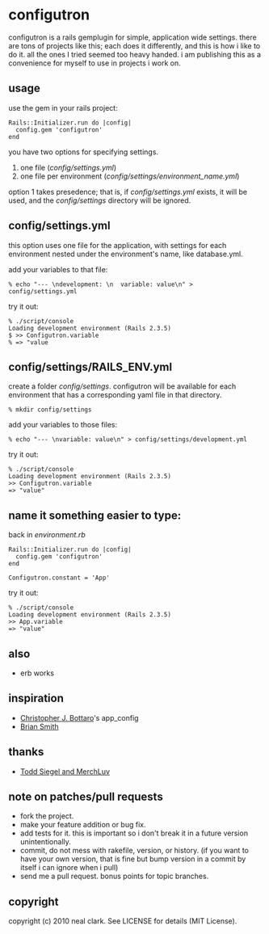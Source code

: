 configutron
===========

configutron is a rails gemplugin for simple, application wide settings. there are tons of projects like this; each does it differently, and this is how i like to do it. all the ones I tried seemed too heavy handed. i am publishing this as a convenience for myself to use in projects i work on.

usage
-----

use the gem in your rails project:

    Rails::Initializer.run do |config|
	  config.gem 'configutron'
	end

you have two options for specifying settings. 

1.  one file (_config/settings.yml_) 
2.  one file per environment (_config/settings/environment\_name.yml_)

option 1 takes presedence; that is, if _config/settings.yml_ exists, it will be used, and the _config/settings_ directory will be ignored.

config/settings.yml
-------------------
this option uses one file for the application, with settings for each 
environment nested under the environment's name, like database.yml.

add your variables to that file:

    % echo "--- \ndevelopment: \n  variable: value\n" > config/settings.yml

try it out:

    % ./script/console 
    Loading development environment (Rails 2.3.5)
    $ >> Configutron.variable
    % => "value

config/settings/RAILS\_ENV.yml
------------------------------

create a folder *config/settings*. configutron will be available for each environment 
that has a corresponding yaml file in that directory.

    % mkdir config/settings

add your variables to those files:

    % echo "--- \nvariable: value\n" > config/settings/development.yml

try it out:

    % ./script/console
    Loading development environment (Rails 2.3.5)
    >> Configutron.variable
    => "value"

name it something easier to type:
---------------------------------
back in _environment.rb_

    Rails::Initializer.run do |config|
      config.gem 'configutron'
    end
    
    Configutron.constant = 'App'

try it out:

    % ./script/console
    Loading development environment (Rails 2.3.5)
    >> App.variable
    => "value"

also
----
*   erb works

inspiration
-----------
*   [Christopher J. Bottaro](http://github.com/cjbottaro/app_config/)'s app_config
*   [Brian Smith](http://swig505.com)

thanks
------
*   [Todd Siegel and MerchLuv](http://merchluv.com)

note on patches/pull requests
-----------------------------
*   fork the project.
*   make your feature addition or bug fix.
*   add tests for it. this is important so i don't break it in a
    future version unintentionally.
*   commit, do not mess with rakefile, version, or history.
    (if you want to have your own version, that is fine but bump version in a commit by itself i can ignore when i pull)
*   send me a pull request. bonus points for topic branches.

copyright
---------
copyright (c) 2010 neal clark. See LICENSE for details (MIT License).
